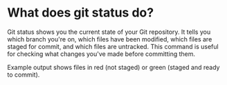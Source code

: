 # What does git status do?

Git status shows you the current state of your Git repository. It tells you which branch you're on, which files have been modified, which files are staged for commit, and which files are untracked. This command is useful for checking what changes you've made before committing them.

Example output shows files in red (not staged) or green (staged and ready to commit).
